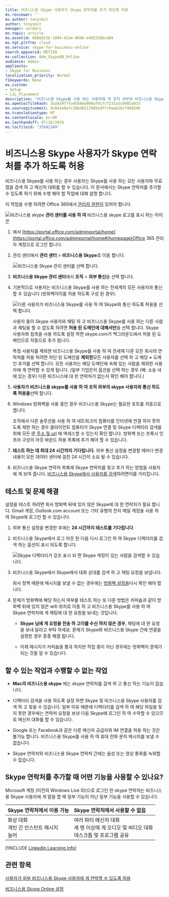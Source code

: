 ```yaml
---
title: 비즈니스용 Skype 사용자가 Skype 연락처를 추가 하도록 허용
ms.reviewer: ''
ms.author: tonysmit
author: tonysmit
manager: serdars
ms.topic: article
ms.assetid: 08666236-1894-42ae-8846-e49232bbc460
ms.tgt.pltfrm: cloud
ms.service: skype-for-business-online
search.appverid: MET150
ms.collection: Adm_Skype4B_Online
audience: Admin
appliesto:
- Skype for Business
localization_priority: Normal
f1keywords: None
ms.custom:
- Setup
- LIL_Placement
description: '비즈니스용 Skype를 사용 하는 사용자에 게 조직 외부의 비즈니스용 Skype 사용자에 게 연락 하 여 연락처 목록에 추가 하는 방법을 알아봅니다. '
ms.openlocfilehash: 3ba92977fa45686a900a78cfcf231a3c0985a933
ms.sourcegitcommit: 4c041e8a7c39bd6517605ed7fc9aab18cf466596
ms.translationtype: MT
ms.contentlocale: ko-KR
ms.lasthandoff: 07/18/2019
ms.locfileid: "37642349"
---
```

# <a name="let-skype-for-business-users-add-skype-contacts"></a>비즈니스용 Skype 사용자가 Skype 연락처를 추가 하도록 허용

비즈니스용 Skype를 사용 하는 경우 사용자는 Skype를 사용 하는 모든 사용자와 무료 앱을 검색 하 고 메신저 대화를 할 수 있습니다. 이 문서에서는 Skype 연락처를 추가할 수 있도록 하기 위해 수행 해야 할 작업에 대해 설명 합니다. 
  
이 작업을 수행 하려면 Office 365에서 [관리자 권한이](https://support.office.com/en-us/article/da585eea-f576-4f55-a1e0-87090b6aaa9d?ui=en-US&rs=en-US&ad=US) 있어야 합니다.

![비즈니스용 skype](../images/sfb-logo-30x30.png) **관리 센터를 사용 하 여** 비즈니스용 skype 로고를 표시 하는 아이콘
  
1. 에서 [https://portal.office.com/adminportal/home](https://portal.office.com/adminportal/home#/homepage)Office 365 관리자 계정으로 로그인 합니다.
    
2. 관리 센터에서 **관리 센터** > **비즈니스용 Skype**로 이동 합니다. 
    
    ![비즈니스용 Skype 관리 센터를 선택 합니다.](../images/376a7a45-e6e3-4716-be09-d2f294d885a2.png)
  
3. **비즈니스용 Skype 관리 센터**에서 **조직** > **외부 통신**을 선택 합니다. 
    
4. 기본적으로 사용자는 비즈니스용 Skype를 사용 하는 전세계의 모든 사용자와 통신할 수 있습니다 (방화벽이이를 허용 하도록 구성 된 경우). 
    
    ![다른 사용자가 비즈니스용 Skype를 사용 하 여 Skype와 통신 하도록 허용을 선택 합니다.](../images/333789f8-2ea6-4bbd-805b-18130f427999.png)
  
    사용자 들이 Skype 사용자와 채팅 하 고 비즈니스용 Skype를 사용 하는 다른 사람과 채팅을 할 수 없도록 하려면 **허용 된 도메인에 대해서만**을 선택 합니다. Skype 사용자와 접촉을 사용 하도록 설정 하면 skype.com가 백그라운드에서 허용 된 도메인으로 자동으로 추가 됩니다. 
    
    특정 사용자를 제외한 비즈니스용 Skype를 사용 하 여 전세계 다른 모든 회사의 연락처를 허용 하려면 차단 된 도메인을 **제외한**모든 사용자를 선택 하 고 해당 **+** 도메인 추가를 선택 합니다. 모든 사용자는 해당 도메인에 속해 있는 사람을 제외한 사용자에 게 연락할 수 있게 됩니다. (일부 기업은이 옵션을 선택 하는 경우 (예: 소송 내에 있는 경우) 다른 비즈니스에 대 한 연락처가 없는지 확인 해야 합니다.)
    
5. **사용자가 비즈니스용 skype를 사용 하 여 조직 외부의 skype 사용자와 통신 하도록 허용을**선택 합니다. 
    
6.  Windows 방화벽을 사용 중인 경우 비즈니스용 Skype는 필요한 포트를 자동으로 엽니다.
    
    조직에서 다른 솔루션을 사용 하 여 네트워크의 컴퓨터를 인터넷에 연결 하지 못하도록 제한 하는 경우 클라이언트 컴퓨터가 Skype 연결 및 Skype 디렉터리 검색을 위해 모든 [IP 주소 및 url](https://support.office.com/en-us/article/8548a211-3fe7-47cb-abb1-355ea5aa88a2) 에 액세스할 수 있는지 확인 합니다. 방화벽 또는 프록시 인프라 구성의 아웃 바운드 허용 목록에 추가 해야 할 수 있습니다.
    
7. **테스트 하는 데 최대 24 시간까지 기다립니다**. 외부 통신 설정을 변경할 때마다 변경 내용이 모든 데이터 센터에 걸친 24 시간이 소요 될 수 있습니다.
    
8. 비즈니스용 Skype 연락처 목록에 Skype 연락처를 찾고 추가 하는 방법을 사용자에 게 보여 줍니다. [비즈니스용 Skype에서 사용자를 검색](https://support.office.com/en-us/article/b12500ef-e37f-4d22-aade-c11277e53f19)하려면이를 가리킵니다.
    
## <a name="test-and-troubleshoot"></a>테스트 및 문제 해결

설정을 테스트 하려면 회사 방화벽 뒤에 있지 않은 Skype에 대 한 연락처가 필요 합니다. Gmail 계정, Outlook.com account 또는 기타 유형의 전자 메일 계정을 사용 하 여 Skype에 로그인 할 수 있습니다.
  
1. 외부 통신 설정을 변경한 후에는 **24 시간까지 테스트를 기다립니다**.
    
2. 비즈니스용 Skype에서 로그 아웃 한 다음 다시 로그인 하 여 Skype 디렉터리를 검색 하는 옵션이 표시 되도록 합니다. 
    
    ![Skype 디렉터리가 강조 표시 되 면 Skype 계정이 있는 사람을 검색할 수 있습니다.](../images/76ee9fab-1ac3-4f4a-9569-f5f2606dbb7a.png)
  
3. 비즈니스용 Skype에서 Skype에서 대화 상대를 검색 하 고 채팅 요청을 보냅니다. 
    
    회사 정책 때문에 메시지를 보낼 수 없는 경우에는 [방화벽 설정을](https://support.office.com/en-us/article/8548a211-3fe7-47cb-abb1-355ea5aa88a2)다시 확인 해야 합니다. 
    
4. 문제가 방화벽에 해당 하는지 여부를 테스트 하는 또 다른 방법은 커피숍과 같이 방화벽 뒤에 있지 않은 wifi 위치로 이동 하 고 비즈니스용 Skype를 사용 하 여 Skype 연락처에 게 채팅에 대 한 요청을 보내는 것입니다. 
    
   - **Skype 님에 게 요청을 전송 하 고이를 수신 하지 않은 경우**, 채팅에 대 한 요청을 보내 달라고 부탁 하세요. 문제가 Skype와 비즈니스용 Skype 간에 연결을 설정한 경우 종종 해결 됩니다.
    
   - 이제 메시지가 커피숍을 통과 하지만 작업 중이 아닌 경우에는 방화벽이 문제가 되는 것을 알 수 있습니다. 
    
## <a name="what-you-can-and-cant-do"></a>할 수 있는 작업과 수행할 수 없는 작업

- **Mac의 비즈니스용 skype** 에는 skype 연락처를 검색 하 고 통신 하는 기능이 없습니다.
    
- 디렉터리 검색을 사용 하도록 설정 하면 Skype 및 비즈니스용 Skype 사용자를 검색 하 고 찾을 수 있습니다. 일부 이유 때문에 디렉터리를 검색 하 여 해당 파일을 찾지 못한 경우에는 연락처 요청을 보낸 다음 Skype에 로그인 하 여 수락할 수 있으므로 메신저 대화를 할 수 있습니다. 
    
- Google 또는 Facebook과 같은 다른 메신저 공급자와 IM 연결을 허용 하는 것은 불가능 합니다. 비즈니스용 Skype를 사용 하 여 휴대 전화 문자 메시지를 보낼 수 없습니다.

- Skype 연락처와 비즈니스용 Skype 연락처 간에는 음성 또는 영상 통화를 녹화할 수 없습니다.
    
## <a name="what-features-are-available-when-adding-skype-contacts"></a>Skype 연락처를 추가할 때 어떤 기능을 사용할 수 있나요?

Microsoft 계정 (이전의 Windows Live ID)으로 로그인 한 skype 연락처는 비즈니스용 Skype 사용자에 게 말을 할 때 일부 기능이 아닌 일부 기능을 사용할 수 있습니다.
  
|**Skype 연락처에서 이용 가능**|**Skype 연락처에서 사용할 수 없음**|
|:-----|:-----|
| 화상 대화 <br/>  개인 간 인스턴트 메시지 <br/>  늘어 <br/> | 여러 파티 메신저 대화 <br/>  세 명 이상에 게 오디오 및 비디오 대화 <br/>  데스크톱 및 프로그램 공유 <br/> |
   
[!INCLUDE [LinkedIn Learning Info](../../common/office/linkedin-learning-info.md)]
   
## <a name="related-topics"></a>관련 항목

[사용자가 외부 비즈니스용 Skype 사용자에 게 연락할 수 있도록 허용](allow-users-to-contact-external-skype-for-business-users.md)
  
[비즈니스용 Skype Online 설정](set-up-skype-for-business-online.md)

  
 

